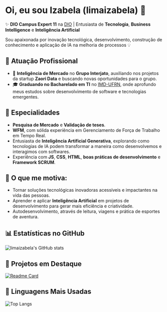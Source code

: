 
# Oi, eu sou Izabela (limaizabela) 👋

✨ **DIO Campus Expert 11** na [DIO](https://digitalinnovation.one/) | Entusiasta de **Tecnologia**, **Business Intelligence** e **Inteligência Artificial**

Sou apaixonada por inovação tecnológica, desenvolvimento, construção de conhecimento e aplicação de IA na melhoria de processos 💡

## 🏢 **Atuação Profissional**
- 🚀 **Inteligência de Mercado** no **Grupo Interjato**, auxiliando nos projetos da startup **Zaori Data** e buscando novas oportunidades para o grupo.
- 🎓 **Graduando no Bacharelado em TI** no [IMD-UFRN](https://www.ufrn.br/), onde aprofundo meus estudos sobre desenvolvimento de software e tecnologias emergentes.

## 📱 **Especialidades**
- **Pesquisa de Mercado** e **Validação de teses**.
- **WFM**, com sólida experiência em Gerenciamento de Força de Trabalho em Tempo Real.
- Entusiasta de **Inteligência Artificial Generativa**, explorando como tecnologias de IA podem transformar a maneira como desenvolvemos e interagimos com softwares.
- Experiência com **JS**, **CSS**, **HTML**, **boas práticas de desenvolvimento** e **Framework SCRUM**.

## 🚀 **O que me motiva:**
- Tornar soluções tecnológicas inovadoras acessíveis e impactantes na vida das pessoas.
- Aprender e aplicar **Inteligência Artificial** em projetos de desenvolvimento para gerar mais eficiência e criatividade.
- Autodesenvolvimento, através de leitura, viagens e prática de esportes de aventura.

## 📊 **Estatísticas no GitHub**

![limaizabela's GitHub stats](https://github-readme-stats.vercel.app/api?username=limaizabela&show_icons=true&theme=dark)

## 📌 **Projetos em Destaque**

[![Readme Card](https://github-readme-stats.vercel.app/api/pin/?username=limaizabela&repo=VerticalPage&theme=dark)](https://github.com/limaizabela/VerticalPage)

## 🚀 **Linguagens Mais Usadas**

![Top Langs](https://github-readme-stats.vercel.app/api/top-langs/?username=limaizabela&layout=compact&theme=dark)
